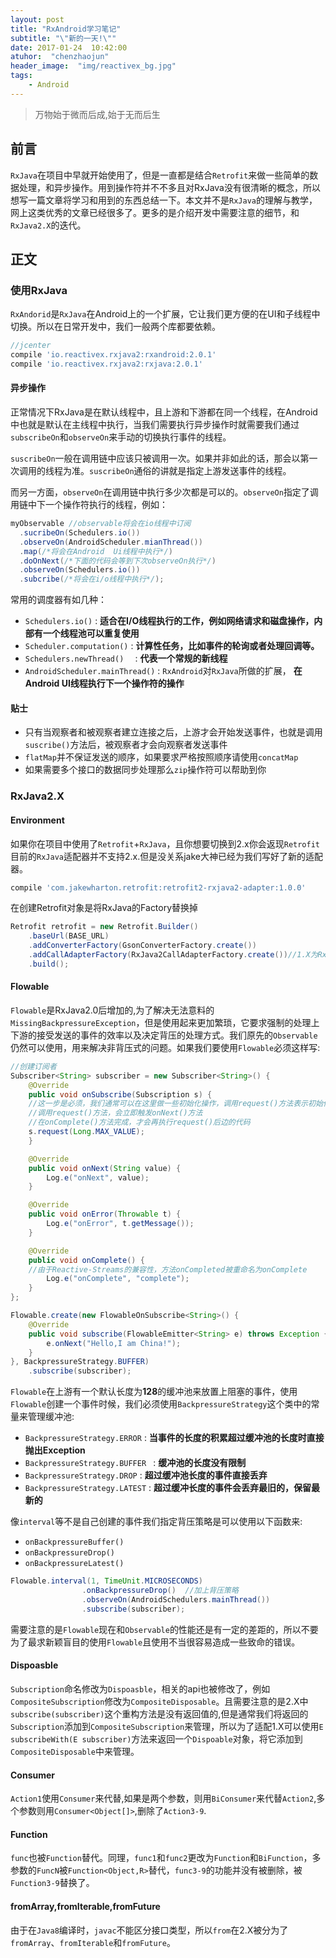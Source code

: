 ```yaml
---
layout: post
title: "RxAndroid学习笔记"
subtitle: "\"新的一天!\""
date: 2017-01-24  10:42:00
atuhor:  "chenzhaojun"
header_image:  "img/reactivex_bg.jpg"
tags:
    - Android
---
```


> 万物始于微而后成,始于无而后生



## 前言

`RxJava`在项目中早就开始使用了，但是一直都是结合`Retrofit`来做一些简单的数据处理，和异步操作。用到操作符并不不多且对RxJava没有很清晰的概念，所以想写一篇文章将学习和用到的东西总结一下。本文并不是`RxJava`的理解与教学，网上这类优秀的文章已经很多了。更多的是介绍开发中需要注意的细节，和`RxJava2.X`的迭代。



## 正文

### 使用RxJava

`RxAndorid`是`RxJava`在Android上的一个扩展，它让我们更方便的在UI和子线程中切换。所以在日常开发中，我们一般两个库都要依赖。

```groovy
//jcenter
compile 'io.reactivex.rxjava2:rxandroid:2.0.1'
compile 'io.reactivex.rxjava2:rxjava:2.0.1'
```

#### 异步操作

正常情况下RxJava是在默认线程中，且上游和下游都在同一个线程，在Android中也就是默认在主线程中执行，当我们需要执行异步操作时就需要我们通过`subscribeOn`和`observeOn`来手动的切换执行事件的线程。

`suscribeOn`一般在调用链中应该只被调用一次。如果并非如此的话，那会以第一次调用的线程为准。`suscribeOn`通俗的讲就是指定上游发送事件的线程。

而另一方面，`observeOn`在调用链中执行多少次都是可以的。`observeOn`指定了调用链中下一个操作符执行的线程，例如：

```java
myObservable //observable将会在io线程中订阅
  .sucribeOn(Schedulers.io())
  .observeOn(AndroidScheduler.mianThread())
  .map(/*将会在Android  Ui线程中执行*/)
  .doOnNext(/*下面的代码会等到下次observeOn执行*/)
  .observeOn(Schedulers.io())
  .subcribe(/*将会在i/o线程中执行*/);
```

常用的调度器有如几种：

- `Schedulers.io()`  :  **适合在I/O线程执行的工作，例如网络请求和磁盘操作，内部有一个线程池可以重复使用**
- `Scheduler.computation()` : **计算性任务，比如事件的轮询或者处理回调等。**
- `Schedulers.newThread()  `  :  **代表一个常规的新线程**
- `AndroidScheduler.mainThread()` :   `RxAndroid`对`RxJava`所做的扩展， **在Android UI线程执行下一个操作符的操作**


#### 贴士

- 只有当观察者和被观察者建立连接之后，上游才会开始发送事件，也就是调用`suscribe()`方法后，被观察者才会向观察者发送事件
- `flatMap`并不保证发送的顺序，如果要求严格按照顺序请使用`concatMap`
- 如果需要多个接口的数据同步处理那么`zip`操作符可以帮助到你



### RxJava2.X



#### Environment

如果你在项目中使用了`Retrofit`+`RxJava`，且你想要切换到2.x你会返现`Retrofit`目前的`RxJava`适配器并不支持2.x.但是没关系jake大神已经为我们写好了新的适配器。

```groovy
compile 'com.jakewharton.retrofit:retrofit2-rxjava2-adapter:1.0.0'
```

在创建Retrofit对象是将RxJava的Factory替换掉

```java
Retrofit retrofit = new Retrofit.Builder()
    .baseUrl(BASE_URL)
    .addConverterFactory(GsonConverterFactory.create())
    .addCallAdapterFactory(RxJava2CallAdapterFactory.create())//1.X为RxJavaCallAdapterFactory
    .build();
```



#### Flowable

`Flowable`是RxJava2.0后增加的,为了解决无法意料的`MissingBackpressureException`，但是使用起来更加繁琐，它要求强制的处理上下游的接受发送的事件的效率以及决定背压的处理方式。我们原先的`Observable`仍然可以使用，用来解决非背压式的问题。如果我们要使用`Flowable`必须这样写:

```java
//创建订阅者
Subscriber<String> subscriber = new Subscriber<String>() {
    @Override
    public void onSubscribe(Subscription s) {
    //这一步是必须，我们通常可以在这里做一些初始化操作，调用request()方法表示初始化工作已经完成
    //调用request()方法，会立即触发onNext()方法
    //在onComplete()方法完成，才会再执行request()后边的代码
    s.request(Long.MAX_VALUE);
    }

    @Override
    public void onNext(String value) {
        Log.e("onNext", value);
    }

    @Override
    public void onError(Throwable t) {
        Log.e("onError", t.getMessage());
    }

    @Override
    public void onComplete() {
    //由于Reactive-Streams的兼容性，方法onCompleted被重命名为onComplete
        Log.e("onComplete", "complete");
    }
};

Flowable.create(new FlowableOnSubscribe<String>() {
    @Override
    public void subscribe(FlowableEmitter<String> e) throws Exception {
        e.onNext("Hello,I am China!");
    }
}, BackpressureStrategy.BUFFER)
    .subscribe(subscriber);  
```

`Flowable`在上游有一个默认长度为**128**的缓冲池来放置上阻塞的事件，使用`Flowable`创建一个事件时候，我们必须使用`BackpressureStrategy`这个类中的常量来管理缓冲池:

- `BackpressureStrategy.ERROR` :  **当事件的长度的积累超过缓冲池的长度时直接抛出Exception**
- `BackpressureStrategy.BUFFER ` :  **缓冲池的长度没有限制**
- `BackpressureStrategy.DROP` :  **超过缓冲池长度的事件直接丢弃**
- `BackpressureStrategy.LATEST` :  **超过缓冲长度的事件会丢弃最旧的，保留最新的**

像`interval`等不是自己创建的事件我们指定背压策略是可以使用以下函数来: 

- `onBackpressureBuffer()`
- `onBackpressureDrop()`
- `onBackpressureLatest()`

```java
Flowable.interval(1, TimeUnit.MICROSECONDS)
                .onBackpressureDrop()  //加上背压策略
                .observeOn(AndroidSchedulers.mainThread())
                .subscribe(subscriber);
```



需要注意的是`Flowable`现在和`Observable`的性能还是有一定的差距的，所以不要为了最求新颖盲目的使用`Flowable`且使用不当很容易造成一些致命的错误。



#### Dispoasble

`Subscription`命名修改为`Dispoasble`，相关的api也被修改了，例如`CompositeSubscription`修改为`CompositeDisposable`。且需要注意的是2.X中`subscribe(subscriber)`这个重构方法是没有返回值的,但是通常我们将返回的`Subscription`添加到`CompositeSubscription`来管理，所以为了适配1.X可以使用`E subscribeWith(E subscriber)`方法来返回一个`Dispoable`对象，将它添加到`CompositeDisposable`中来管理。



#### Consumer

`Action1`使用`Consumer`来代替,如果是两个参数，则用`BiConsumer`来代替`Action2`,多个参数则用`Consumer<Object[]>`,删除了`Action3-9`.



#### Function

`func`也被`Function`替代。同理，`func1`和`func2`更改为`Function`和`BiFunction`，多参数的`FuncN`被`Function<Object,R>`替代，`func3-9`的功能并没有被删除，被`Function3-9`替换了。



#### fromArray,fromIterable,fromFuture

由于在`Java8`编译时，`javac`不能区分接口类型，所以`from`在2.X被分为了`fromArray`、`fromIterable`和`fromFuture`。





